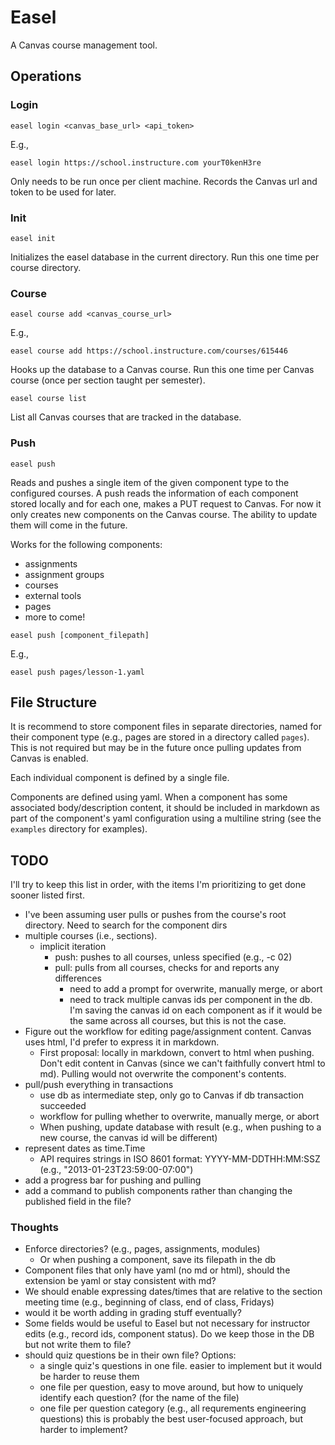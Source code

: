 # Easel

A Canvas course management tool.

## Operations

### Login

```
easel login <canvas_base_url> <api_token>
```

E.g.,

```
easel login https://school.instructure.com yourT0kenH3re
```

Only needs to be run once per client machine. Records the Canvas url and token
to be used for later.

### Init

```
easel init
```

Initializes the easel database in the current directory. Run this one time per
course directory.

### Course

```
easel course add <canvas_course_url>
```

E.g.,

```
easel course add https://school.instructure.com/courses/615446
```

Hooks up the database to a Canvas course. Run this one time per Canvas course
(once per section taught per semester).

```
easel course list
```

List all Canvas courses that are tracked in the database.

### Push

```
easel push
```

Reads and pushes a single item of the given component type to the configured
courses. A push reads the information of each component stored locally and for
each one, makes a PUT request to Canvas. For now it only creates new components
on the Canvas course. The ability to update them will come in the future.

Works for the following components:

- assignments
- assignment groups
- courses
- external tools
- pages
- more to come!

```
easel push [component_filepath]
```

E.g.,

```
easel push pages/lesson-1.yaml
```

## File Structure

It is recommend to store component files in separate directories, named for
their component type (e.g., pages are stored in a directory called `pages`).
This is not required but may be in the future once pulling updates from Canvas
is enabled.

Each individual component is defined by a single file.

Components are defined using yaml. When a component has some associated
body/description content, it should be included in markdown as part of the
component's yaml configuration using a multiline string (see the `examples`
directory for examples).

## TODO

I'll try to keep this list in order, with the items I'm prioritizing to get done
sooner listed first.

- I've been assuming user pulls or pushes from the course's root directory. Need
  to search for the component dirs
- multiple courses (i.e., sections).
    - implicit iteration
        - push: pushes to all courses, unless specified (e.g., -c 02)
        - pull: pulls from all courses, checks for and reports any differences
            - need to add a prompt for overwrite, manually merge, or abort
            - need to track multiple canvas ids per component in the db. I'm
              saving the canvas id on each component as if it would be the same
              across all courses, but this is not the case.
- Figure out the workflow for editing page/assignment content. Canvas uses html,
  I'd prefer to express it in markdown.
  - First proposal: locally in markdown, convert to html when pushing. Don't
    edit content in Canvas (since we can't faithfully convert html to md).
    Pulling would not overwrite the component's contents.
- pull/push everything in transactions
    - use db as intermediate step, only go to Canvas if db transaction succeeded
    - workflow for pulling whether to overwrite, manually merge, or abort
    - When pushing, update database with result (e.g., when pushing to a new
      course, the canvas id will be different)
- represent dates as time.Time
    - API requires strings in ISO 8601 format: YYYY-MM-DDTHH:MM:SSZ (e.g., "2013-01-23T23:59:00-07:00")
- add a progress bar for pushing and pulling
- add a command to publish components rather than changing the published field
  in the file?

### Thoughts

- Enforce directories? (e.g., pages, assignments, modules)
    - Or when pushing a component, save its filepath in the db
- Component files that only have yaml (no md or html), should the extension be
  yaml or stay consistent with md?
- We should enable expressing dates/times that are relative to the section
  meeting time (e.g., beginning of class, end of class, Fridays)
- would it be worth adding in grading stuff eventually?
- Some fields would be useful to Easel but not necessary for instructor edits
  (e.g., record ids, component status).
  Do we keep those in the DB but not write them to file?
- should quiz questions be in their own file? Options:
    - a single quiz's questions in one file. easier to implement but it would be
      harder to reuse them
    - one file per question, easy to move around, but how to uniquely identify
      each question? (for the name of the file)
    - one file per question category (e.g., all requrements engineering
      questions) this is probably the best user-focused approach, but harder to
      implement?
